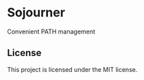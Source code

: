 # Sojourner

Convenient PATH management

## License

This project is licensed under the MIT license.
